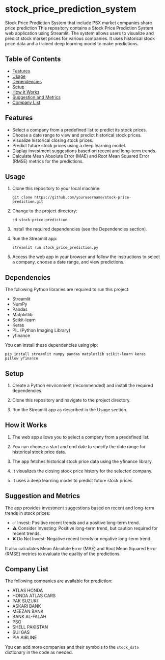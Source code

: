 # stock_price_prediction_system
Stock Price Prediction System that include PSX market companies share price prediction
This repository contains a Stock Price Prediction System web application using Streamlit. 
The system allows users to visualize and predict stock market prices for various companies. 
It uses historical stock price data and a trained deep learning model to make predictions.

## Table of Contents

- [Features](#features)
- [Usage](#usage)
- [Dependencies](#dependencies)
- [Setup](#setup)
- [How it Works](#how-it-works)
- [Suggestion and Metrics](#suggestion-and-metrics)
- [Company List](#company-list)

## Features

- Select a company from a predefined list to predict its stock prices.
- Choose a date range to view and predict historical stock prices.
- Visualize historical closing stock prices.
- Predict future stock prices using a deep learning model.
- Display investment suggestions based on recent and long-term trends.
- Calculate Mean Absolute Error (MAE) and Root Mean Squared Error (RMSE) metrics for the predictions.

## Usage

1. Clone this repository to your local machine:

   ```
   git clone https://github.com/yourusername/stock-price-prediction.git
   ```

2. Change to the project directory:

   ```
   cd stock-price-prediction
   ```

3. Install the required dependencies (see the Dependencies section).

4. Run the Streamlit app:

   ```
   streamlit run stock_price_prediction.py
   ```

5. Access the web app in your browser and follow the instructions to select a company, choose a date range, and view predictions.

## Dependencies

The following Python libraries are required to run this project:

- Streamlit
- NumPy
- Pandas
- Matplotlib
- Scikit-learn
- Keras
- PIL (Python Imaging Library)
- yfinance

You can install these dependencies using pip:

```
pip install streamlit numpy pandas matplotlib scikit-learn keras pillow yfinance
```

## Setup

1. Create a Python environment (recommended) and install the required dependencies.

2. Clone this repository and navigate to the project directory.

3. Run the Streamlit app as described in the Usage section.

## How it Works

1. The web app allows you to select a company from a predefined list.

2. You can choose a start and end date to specify the date range for historical stock price data.

3. The app fetches historical stock price data using the yfinance library.

4. It visualizes the closing stock price history for the selected company.

5. It uses a deep learning model to predict future stock prices.

## Suggestion and Metrics

The app provides investment suggestions based on recent and long-term trends in stock prices:

- ✅ Invest: Positive recent trends and a positive long-term trend.
- ⚠️ Consider Investing: Positive long-term trend, but caution required for recent trends.
- ❌ Do Not Invest: Negative recent trends or negative long-term trend.

It also calculates Mean Absolute Error (MAE) and Root Mean Squared Error (RMSE) metrics to evaluate the quality of the predictions.

## Company List

The following companies are available for prediction:

- ATLAS HONDA
- HONDA ATLAS CARS
- PAK SUZUKI
- ASKARI BANK
- MEEZAN BANK
- BANK AL-FALAH
- PSO
- SHELL PAKISTAN
- SUI GAS
- PIA AIRLINE

You can add more companies and their symbols to the `stock_data` dictionary in the code as needed.
